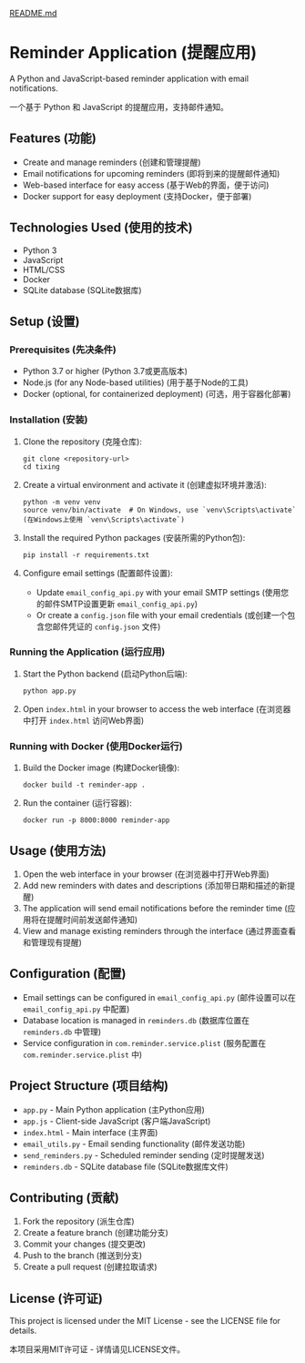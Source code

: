 [README.md](https://github.com/user-attachments/files/22168445/README.md)
# Reminder Application (提醒应用)

A Python and JavaScript-based reminder application with email notifications.

一个基于 Python 和 JavaScript 的提醒应用，支持邮件通知。

## Features (功能)

- Create and manage reminders (创建和管理提醒)
- Email notifications for upcoming reminders (即将到来的提醒邮件通知)
- Web-based interface for easy access (基于Web的界面，便于访问)
- Docker support for easy deployment (支持Docker，便于部署)

## Technologies Used (使用的技术)

- Python 3
- JavaScript
- HTML/CSS
- Docker
- SQLite database (SQLite数据库)

## Setup (设置)

### Prerequisites (先决条件)

- Python 3.7 or higher (Python 3.7或更高版本)
- Node.js (for any Node-based utilities) (用于基于Node的工具)
- Docker (optional, for containerized deployment) (可选，用于容器化部署)

### Installation (安装)

1. Clone the repository (克隆仓库):
   ```
   git clone <repository-url>
   cd tixing
   ```

2. Create a virtual environment and activate it (创建虚拟环境并激活):
   ```
   python -m venv venv
   source venv/bin/activate  # On Windows, use `venv\Scripts\activate` (在Windows上使用 `venv\Scripts\activate`)
   ```

3. Install the required Python packages (安装所需的Python包):
   ```
   pip install -r requirements.txt
   ```

4. Configure email settings (配置邮件设置):
   - Update `email_config_api.py` with your email SMTP settings (使用您的邮件SMTP设置更新 `email_config_api.py`)
   - Or create a `config.json` file with your email credentials (或创建一个包含您邮件凭证的 `config.json` 文件)

### Running the Application (运行应用)

1. Start the Python backend (启动Python后端):
   ```
   python app.py
   ```

2. Open `index.html` in your browser to access the web interface (在浏览器中打开 `index.html` 访问Web界面)

### Running with Docker (使用Docker运行)

1. Build the Docker image (构建Docker镜像):
   ```
   docker build -t reminder-app .
   ```

2. Run the container (运行容器):
   ```
   docker run -p 8000:8000 reminder-app
   ```

## Usage (使用方法)

1. Open the web interface in your browser (在浏览器中打开Web界面)
2. Add new reminders with dates and descriptions (添加带日期和描述的新提醒)
3. The application will send email notifications before the reminder time (应用将在提醒时间前发送邮件通知)
4. View and manage existing reminders through the interface (通过界面查看和管理现有提醒)

## Configuration (配置)

- Email settings can be configured in `email_config_api.py` (邮件设置可以在 `email_config_api.py` 中配置)
- Database location is managed in `reminders.db` (数据库位置在 `reminders.db` 中管理)
- Service configuration in `com.reminder.service.plist` (服务配置在 `com.reminder.service.plist` 中)

## Project Structure (项目结构)

- `app.py` - Main Python application (主Python应用)
- `app.js` - Client-side JavaScript (客户端JavaScript)
- `index.html` - Main interface (主界面)
- `email_utils.py` - Email sending functionality (邮件发送功能)
- `send_reminders.py` - Scheduled reminder sending (定时提醒发送)
- `reminders.db` - SQLite database file (SQLite数据库文件)

## Contributing (贡献)

1. Fork the repository (派生仓库)
2. Create a feature branch (创建功能分支)
3. Commit your changes (提交更改)
4. Push to the branch (推送到分支)
5. Create a pull request (创建拉取请求)

## License (许可证)

This project is licensed under the MIT License - see the LICENSE file for details.

本项目采用MIT许可证 - 详情请见LICENSE文件。
